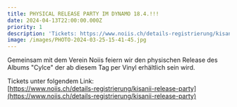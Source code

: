 ```yaml
---
title: PHYSICAL RELEASE PARTY IM DYNAMO 18.4.!!!
date: 2024-04-13T22:00:00.000Z
priority: 1
description: 'Tickets: https://www.noiis.ch/details-registrierung/kisanii-release-party'
image: /images/PHOTO-2024-03-25-15-41-45.jpg
---
```


Gemeinsam mit dem Verein Noiis feiern wir den physischen Release des Albums "Cylce" der ab diesem Tag per Vinyl erhältlich sein wird.

Tickets unter folgendem Link:\
[https://www.noiis.ch/details-registrierung/kisanii-release-party](https://www.noiis.ch/details-registrierung/kisanii-release-party)
